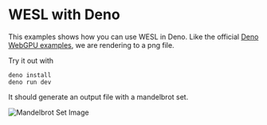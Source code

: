 # WESL with Deno

This examples shows how you can use WESL in Deno. Like the official [Deno WebGPU examples](https://github.com/denoland/webgpu-examples), we are rendering to a png file.

Try it out with

```
deno install
deno run dev
```

It should generate an output file with a mandelbrot set.

![Mandelbrot Set Image](./output.png)
